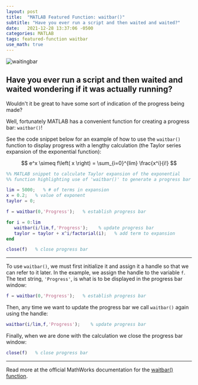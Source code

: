 ```yaml
---
layout: post
title:  "MATLAB Featured Function: waitbar()"
subtitle: "Have you ever run a script and then waited and waited?"
date:   2021-12-28 13:37:06 -0500
categories: MATLAB
tags: featured-function waitbar
use_math: true
---
```

![waitingbar](/test-blog/assets/waitbar.jpg)

## **Have you ever run a script and then waited and waited wondering if it was actually running?**

Wouldn't it be great to have some sort of indication of the progress being made?

Well, fortunately MATLAB has a convenient function for creating a progress bar: `waitbar()`!

See the code snippet below for an example of how to use the  `waitbar()` function to display progress with a lengthy calculation (the Taylor series expansion of the exponential function):

$$
e^x \simeq f\left( x \right) = \sum_{i=0}^{lim} \frac{x^i}{i!}
$$

``` matlab
%% MATLAB snippet to calculate Taylor expansion of the exponential
%% function highlighting use of 'waitbar()' to generate a progress bar

lim = 5000;   % # of terms in expansion
x = 0.2;   % value of exponent
taylor = 0;

f = waitbar(0,'Progress');   % establish progress bar

for i = 0:lim
   waitbar(i/lim,f,'Progress');    % update progress bar
   taylor = taylor + x^i/factorial(i);   % add term to expansion
end

close(f)   % close progress bar
```
---


To use `waitbar()`, we must first initialize it and assign it a handle so that we can refer to it later. In the example, we assign the handle to the variable `f`. The text string, `'Progress'`, is what is to be displayed in the progress bar window:

``` matlab
f = waitbar(0,'Progress');   % establish progress bar
 ```
Then, any time we want to update the progress bar we call `waitbar()` again using the handle:

``` matlab
waitbar(i/lim,f,'Progress');    % update progress bar
```
Finally, when we are done with the calculation we close the progress bar window:

``` matlab
close(f)   % close progress bar
```


---

Read more at the official MathWorks documentation for the [waitbar() function](https://www.mathworks.com/help/matlab/ref/waitbar.html).

[waitbar-doc]: https://www.mathworks.com/help/matlab/ref/waitbar.html
